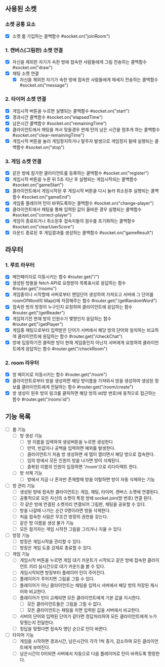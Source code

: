 ## 사용된 소켓

### 소켓 공통 요소

- [x] 소켓 룸 가입하는 콜백함수 #socket.on("joinRoom")

### 1. 캔버스(그림판) 소켓 연결

- [x] 자신을 제외한 자기가 속한 방에 접속한 사람들에게 그림 전송하는 콜백함수 #socket.on("draw")
- [x] 채팅 소켓 연결
  - [x] 자신을 제외한 자기가 속한 방에 접속한 사람들에게 메세지 전송하는 콜백함수 #socket.on("message")

### 2. 타이머 소켓 연결

- [x] 게임시작 버튼을 누르면 실행되는 콜백함수 #socket.on("start")
- [x] 경과시간 콜백함수 #socket.on("elapsedTime")
- [x] 남은시간 콜백함수 #socket.on("remainingTime")
- [x] 클라이언트에서 채팅을 쳐서 맞을경우 현재 턴의 남은 시간을 멈추게 하는 콜백함수 #socket.on("clear-remainingTime")
- [x] 게임시작 버튼을 눌러 게임정지하거나 탈주자 발생으로 게임정지 될때 실행되는 콜백함수 #socket.on("stop")

### 3. 게임 소켓 연결

- [x] 같은 방에 참가한 클라이언트를 등록하는 콜백함수 #socket.on("register")
- [x] 게임시작 버튼을 누른 뒤 5초 지난 후 실행되는 게임시작되는 콜백함수 #socket.on("gameStart")
- [x] 클라이언트에서 게임시작된 후 게임시작 버튼을 다시 눌러 취소된후 실행되는 콜백함수 #socket.on("gameEnd")
- [x] 게임중 플레이어 턴이 바뀌도록하는 콜백함수 #socket.on("change-player")
- [x] 클라이언트에서 채팅을 통해 입력된 값이 올바른 경우 실행되는 콜백함수 #socket.on("correct-player")
- [x] 게임이 종료되거나 취소된후 접속자들의 점수를 초기화하는 콜백함수 #socket.on("clearUserScore")
- [x] 라운드 종료된 후 게임결과를 생성하는 콜백함수 #socket.on("gameResult")

## 라우터

### 1. 루트 라우터

- [x] 메인페이지로 이동시키는 함수 #router.get("/")
- [x] 생성된 방들을 fetch API로 요청받아 목록표시로 응답하는 함수 #router.get("/rooms")
- [x] 게임중이나 시작할때 서버로부터 랜덤단어 생성하여 가져오고 서버에 그 단어를 roomOfWord의 Map()에 저장해주는 함수 #router.get("/getRandomWord")
- [x] 접속한 방의 방장이 누구인지 요청하여 클라이언트에 응답하는 함수 #router.get("/getReader")
- [x] 게임하기전 현재 방의 인원수가 몇명인지 응답하는 함수 #router.get("/getPlayer")
- [x] 게임중 채팅으로부터 입력받은 단어가 서버에서 해당 방의 단어와 일치하는 비교하여 클라이언트에 응답하는 함수 #router.get("/checkChat")
- [x] 방에 입장하기전 클릭한 방이 현재 게임중인지 아닌지 서버에게 요청하여 클라이언트에게 응답하는 함수 #router.get("/checkRoom")

### 2. room 라우터

- [x] 방 페이지로 이동시키는 함수 #router.get("/room")
- [x] 클라이언트로부터 방을 생성하면 해당 방이름을 가져와서 방을 생성하여 생성된 정보를 클라이언트에게 전달하는 함수 #router.get("/room/create")
- [x] 방 생성이 된후 방의 링크를 클릭하면 해당 방의 id(방 번호)에 동적으로 접근하는 함수 #router.get("/room/:id")

## 기능 목록

- [ ] 룸 기능
  - [ ] 방 생성 기능
    - [ ] 방 이름을 입력하여 생성버튼을 누르면 생성한다
    - [ ] 만약, 빈값이나 공백을 입력하면 예외를 발생한다.
    - [ ] 클라이언트가 처음 방 생성하면 새 탭이 열리면서 해당 방으로 접속한다.
    - [ ] 임의 방에서 모든 인원이 방을 나가면 방이 삭제된다.
    - [ ] 중복된 이름의 인원이 입장하면 '/room'으로 리다이렉트 한다.
  - [ ] 방 삭제 기능
    - [ ] 방에서 지금 나 혼자만 존재할때 방을 이탈하면 방이 자동 삭제하는 기능
- [ ] 방 관리 기능
  - [ ] 생성된 방에 접속한 클라이언트는 게임, 채팅, 타이머, 캔버스 소켓에 연결된다.
  - [ ] 공통적으로 모든 자신의 소켓이 특정 방에 socket.join(방 번호) 연결 된다.
  - [ ] 각 같은 방에 연결된 소켓끼리 연결되어 그림판, 채팅을 공유할 수 있다.
  - [ ] 방을 나갈때 나가는 순간 0명이라면 방을 삭제한다.
  - [ ] 처음 접속한 사람은 무조건 방장의 권한을 갖는다.
  - [ ] 같은 방 이름을 생성 불가 기능
  - [ ] 모든 참가자는 게임 시작전 그림을 그리거나 지울 수 있다.
- [ ] 방장 기능
  - [ ] 방장은 게임시작을 관리할 수 있다.
  - [ ] 방장은 게임 도중 강제로 종료할 수 있다.
- [ ] 게임 기능
  - [ ] 게임시작 버튼을 누르면 게임 대기 카운트가 시작되고 같은 방에 접속한 클라이언트 끼리 실시간으로 대기 카운드를 볼 수 있다.
  - [ ] 게임시작되면 방장부터 플레이어 턴이 주어진다.
  - [ ] 플레이어가 주어지면 그림을 그릴 수 있다.
  - [ ] 플레이어가 아닌 클라이언트는 채팅을 입력시 서버에서 해당 방의 저장된 제시어와 비교한다.
  - [ ] 플레이어가 턴이 교체되면 모든 클라이언트에게 기본 값을 지시한다.
    - [ ] 모든 클라이언트들은 그림을 그릴 수 없다.
    - [ ] 모든 클라이언트는 채팅을 치면 입력된 값을 서버에서 비교한다.
  - [ ] 서버의 단어와 입력된 단어가 같다면 정답처리하여 모든 클라이언트에게 누가 맞췄는지 전달한다.
  - [ ] 정답을 맞췄다면 접속자 명단 순으로 턴이 바뀐다.
- [ ] 타이머 기능
  - [ ] 게임을 시작하면 경과시간, 남은시간이 각각 1씩 증가, 감소하여 모든 클라이언트에게 보여진다.
  - [ ] 남은시간이 0이되면 서버에서 자동으로 다음 플레이어로 턴이 바뀌도록 명령한다.
